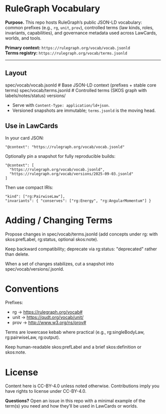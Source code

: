 # RuleGraph Vocabulary

**Purpose.** This repo hosts RuleGraph’s public JSON-LD vocabulary: common prefixes (e.g., `rg`, `unit`, `prov`), controlled terms (law kinds, roles, invariants, capabilities), and governance metadata used across LawCards, worlds, and tools.

**Primary context:** `https://rulegraph.org/vocab/vocab.jsonld`  
**Terms registry:** `https://rulegraph.org/vocab/terms.jsonld`

---

## Layout

spec/vocab/vocab.jsonld # Base JSON-LD context (prefixes + stable core terms)
spec/vocab/terms.jsonld # Controlled terms (SKOS graph with labels/notes/status)
versions/


- Serve with `Content-Type: application/ld+json`.
- Versioned snapshots are immutable; `terms.jsonld` is the moving head.

## Use in LawCards

In your card JSON:

```
"@context": "https://rulegraph.org/vocab/vocab.jsonld"
```

Optionally pin a snapshot for fully reproducible builds:
```
"@context": [
  "https://rulegraph.org/vocab/vocab.jsonld",
  "https://rulegraph.org/vocab/versions/2025-09-03.jsonld"
]
```

Then use compact IRIs:
```
"kind": ["rg:PairwiseLaw"],
"invariants": { "conserves": ["rg:Energy", "rg:AngularMomentum"] }
```

# Adding / Changing Terms

Propose changes in spec/vocab/terms.jsonld (add concepts under rg: with skos:prefLabel, rg:status, optional skos:note).

Keep backward compatibility; deprecate via rg:status: "deprecated" rather than delete.

When a set of changes stabilizes, cut a snapshot into spec/vocab/versions/<YYYY-MM-DD>.jsonld.

# Conventions

Prefixes:

- rg → https://rulegraph.org/vocab#
- unit → https://qudt.org/vocab/unit/
- prov → http://www.w3.org/ns/prov#

Terms are lowercase kebab where practical (e.g., rg:singleBodyLaw, rg:pairwiseLaw, rg:output).

Keep human-readable skos:prefLabel and a brief skos:definition or skos:note.

# License

Content here is CC-BY-4.0 unless noted otherwise. Contributions imply you have rights to license under CC-BY-4.0.

**Questions?** Open an issue in this repo with a minimal example of the term(s) you need and how they’ll be used in LawCards or worlds.
